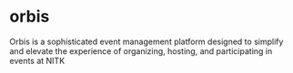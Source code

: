 # orbis
Orbis is a sophisticated event management platform designed to simplify and elevate the experience of organizing, hosting, and participating in events at NITK
